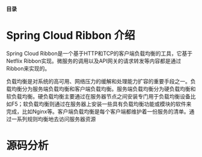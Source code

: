 **目录**
# Spring Cloud Ribbon 介绍
Spring Cloud Ribbon是一个基于HTTP和TCP的客户端负载均衡的工具，它基于Netflix Ribbon实现。微服务的调用以及API网关的请求转发等内容都是通过Ribbon来实现的。

负载均衡是对系统的高可用、网络压力的缓解和处理能力扩容的重要手段之一。负载均衡分为服务端负载均衡和客户端负载均衡。服务端负载均衡分为硬负载均衡和软负载均衡。硬负载均衡主要通过在服务器节点之间安装专门用于负载均衡设备比如F5；软负载均衡则通过在服务器上安装一些具有负载均衡功能或模块的软件来完成，比如Nginx等。客户端负载均衡是每个客户端都维护着一份服务的清单。通过一系列规则均衡地去访问服务器资源

# 源码分析



